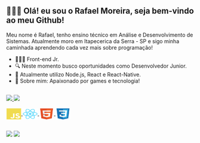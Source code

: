 ## 👨🏻‍💻 Olá! eu sou  o Rafael Moreira, seja bem-vindo ao meu Github!

Meu nome é Rafael, tenho ensino técnico em Análise e Desenvolvimento de Sistemas. Atualmente moro em Itapecerica da Serra - SP e sigo minha caminhada aprendendo cada vez mais sobre programação!

  
- 👨🏻‍💻 Front-end Jr.
- 🔍 Neste momento busco oportunidades como Desenvolvedor Junior.
- 📰 Atualmente utilizo Node.js, React e React-Native.
- 💬 Sobre mim: Apaixonado por games e tecnologia!
##
<div  style="display: inline_block">
  <a href="https://github.com/rafaellore">
  <img height="180em" src="https://github-readme-stats.vercel.app/api?username=rafaellore&show_icons=true&theme=dark&include_all_commits=true&count_private=true"/>
  <img height="160em" src="https://github-readme-stats.vercel.app/api/top-langs/?username=rafaellore&layout=compact&langs_count=7&theme=dark"/>
</div>
  
 <div style="display: inline_block"><br>
  <img align="center" alt="rafael-Js" height="30" width="40" src="https://raw.githubusercontent.com/devicons/devicon/master/icons/javascript/javascript-plain.svg">
  <img align="center" alt="rafael-React" height="30" width="40" src="https://raw.githubusercontent.com/devicons/devicon/master/icons/react/react-original.svg">
  <img align="center" alt="rafael-HTML" height="30" width="40" src="https://raw.githubusercontent.com/devicons/devicon/master/icons/html5/html5-original.svg">
  <img align="center" alt="rafael-CSS" height="30" width="40" src="https://raw.githubusercontent.com/devicons/devicon/master/icons/css3/css3-original.svg">
</div> 

  
  ##
  
  <div> 
  <a href = "rafael.moreira27099@gmail.com"><img src="https://img.shields.io/badge/-Gmail-%23333?style=for-the-badge&logo=gmail&logoColor=white" target="_blank"></a>
  <a href="https://www.linkedin.com/in/rafael-moreira-3baa96205/" target="_blank"><img src="https://img.shields.io/badge/-LinkedIn-%230077B5?style=for-the-badge&logo=linkedin&logoColor=white" target="_blank"></a> 

</div>

